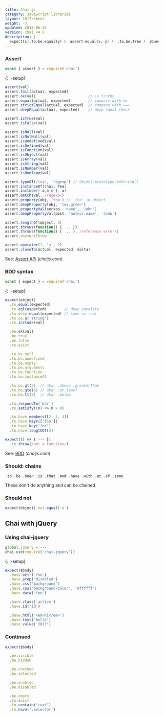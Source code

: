 ```yaml
---
title: Chai.js
category: JavaScript libraries
layout: 2017/sheet
weight: -3
updated: 2018-06-25
version: chai v4.x
description: |
  expect(x).to.be.equal(y) 〉 assert.equal(x, y) 〉 .to.be.true 〉 jQuery, assertions, TDD and BDD, and other Chai examples.
---
```


### Assert

```js
const { assert } = require('chai')
```
{: .-setup}

```js
assert(val)
assert.fail(actual, expected)
assert.ok(val)                        // is truthy
assert.equal(actual, expected)        // compare with ==
assert.strictEqual(actual, expected)  // compare with ===
assert.deepEqual(actual, expected)    // deep equal check
```

```js
assert.isTrue(val)
assert.isFalse(val)
```

```js
assert.isNull(val)
assert.isNotNull(val)
assert.isUndefined(val)
assert.isDefined(val)
assert.isFunction(val)
assert.isObject(val)
assert.isArray(val)
assert.isString(val)
assert.isNumber(val)
assert.isBoolean(val)
```

```js
assert.typeOf(/tea/, 'regexp') // Object.prototype.toString()
assert.instanceOf(chai, Tea)
assert.include([ a,b,c ], a)
assert.match(val, /regexp/)
assert.property(obj, 'tea') // 'tea' in object
assert.deepProperty(obj, 'tea.green')
assert.propertyVal(person, 'name', 'John')
assert.deepPropertyVal(post, 'author.name', 'John')
```

```js
assert.lengthOf(object, 3)
assert.throws(function() { ... })
assert.throws(function() { ... }, /reference error/)
assert.doesNotThrow
```

```js
assert.operator(1, '<', 2)
assert.closeTo(actual, expected, delta)
```

See: [Assert API](http://chaijs.com/api/assert/) _(chaijs.com)_

### BDD syntax

```js
const { expect } = require('chai')
```
{: .-setup}

```js
expect(object)
  .to.equal(expected)
  .to.eql(expected)        // deep equality
  .to.deep.equal(expected) // same as .eql
  .to.be.a('string')
  .to.include(val)
```

```js
  .be.ok(val)
  .be.true
  .be.false
  .to.exist
```

```js
  .to.be.null
  .to.be.undefined
  .to.be.empty
  .to.be.arguments
  .to.be.function
  .to.be.instanceOf
```

```js
  .to.be.gt(5)  // aka: .above .greaterThan
  .to.be.gte(5) // aka: .at.least
  .to.be.lt(5)  // aka: .below
```

```js
  .to.respondTo('bar')
  .to.satisfy((n) => n > 0)
```

```js
  .to.have.members([2, 3, 4])
  .to.have.keys(['foo'])
  .to.have.key('foo')
  .to.have.lengthOf(3)
```

```js
expect(() => { ··· })
  .to.throw(/not a function/)
```

See: [BDD](http://chaijs.com/api/bdd/) _(chaijs.com)_

### Should: chains

    .to .be .been .is .that .and .have .with .at .of .same

These don't do anything and can be chained.

### Should not

```js
expect(object).not.equal('x')
```

## Chai with jQuery

### Using chai-jquery

```js
global.jQuery = ···
chai.use(require('chai-jquery'))
```
{: .-setup}

```js
expect($body)
  .have.attr('foo')
  .have.prop('disabled')
  .have.css('background')
  .have.css('background-color', '#ffffff')
  .have.data('foo')
```

```js
  .have.class('active')
  .have.id('id')
```

```js
  .have.html('<em>hi</em>')
  .have.text('hello')
  .have.value('2013')
```

### Continued

```js
expect($body)
```

```js
  .be.visible
  .be.hidden
```

```js
  .be.checked
  .be.selected
```

```js
  .be.enabled
  .be.disabled
```

```js
  .be.empty
  .to.exist
  .to.contain('text')
  .to.have('.selector')
```
